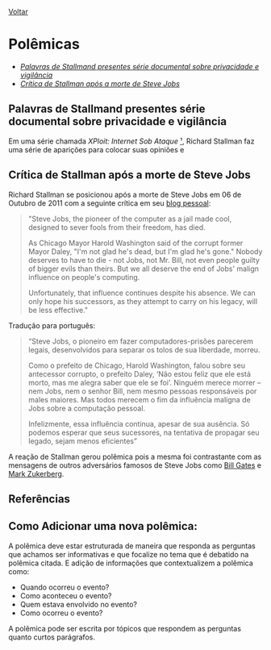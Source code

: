 [Voltar](intro.md)

Polêmicas
====
* [*Palavras de Stallmand presentes série documental sobre privacidade e vigilância*](#stallman-e-privacidade)
* [*Crítica de Stallman após a morte de Steve Jobs*](#morte-de-steve-jobs)
## Palavras de Stallmand presentes série documental sobre privacidade e vigilância <a name="stallman-e-privacidade"></a>

Em uma série chamada *XPloit: Internet Sob Ataque* [¹], Richard Stallman faz uma série de aparições para colocar suas opiniões e 

## Crítica de Stallman após a morte de Steve Jobs <a name="morte-de-steve-jobs"></a>

Richard Stallman se posicionou após a morte de Steve Jobs em 06 de Outubro de 2011 com a seguinte crítica em seu [blog pessoal](https://stallman.org/archives/2011-jul-oct.html#06_October_2011_%28Steve_Jobs%29):

>"Steve Jobs, the pioneer of the computer as a jail made cool, designed to sever fools from their freedom, has died.
>
>As Chicago Mayor Harold Washington said of the corrupt former Mayor Daley, "I'm not glad he's dead, but I'm glad he's gone." Nobody deserves to have to die - not Jobs, not Mr. Bill, not even people guilty of bigger evils than theirs. But we all deserve the end of Jobs' malign influence on people's computing.
>
>Unfortunately, that influence continues despite his absence. We can only hope his successors, as they attempt to carry on his legacy, will be less effective."

Tradução para português:
>“Steve Jobs, o pioneiro em fazer computadores-prisões parecerem legais, desenvolvidos para separar os tolos de sua liberdade, morreu.
>
>Como o prefeito de Chicago, Harold Washington, falou sobre seu antecessor  corrupto, o prefeito Daley, ‘Não estou feliz que ele está morto, mas me alegra saber que ele se foi’. Ninguém merece morrer – nem Jobs, nem o senhor Bill, nem mesmo pessoas responsáveis por males maiores. Mas todos merecem o fim da influência maligna de Jobs sobre a computação pessoal.
>
>Infelizmente, essa influência continua, apesar de sua ausência. Só podemos esperar que seus sucessores, na tentativa de propagar seu legado, sejam menos eficientes”

A reação de Stallman gerou polêmica pois a mesma foi contrastante com as mensagens de outros adversários famosos de Steve Jobs como [Bill Gates](https://abcnews.go.com/Technology/reaction-steve-jobs-death/story?id=14678187) e [Mark Zukerberg](https://abcnews.go.com/Technology/reaction-steve-jobs-death/story?id=14678187).

## Referências
[¹]: https://www.youtube.com/watch?v=A4_gJm0UmRA&list=PLXS02vxHRP014eRjSEWwLXDgOvhnZqtlp

## Como Adicionar uma nova polêmica:
A polêmica deve estar estruturada de maneira que responda as perguntas que achamos ser informativas e que focalize no tema que é debatido na polêmica citada. E adição de informações que contextualizem a polêmica como:
* Quando ocorreu o evento?
* Como aconteceu o evento?
* Quem estava envolvido no evento?
* Como ocorreu o evento?

A polêmica pode ser escrita por tópicos que respondem as perguntas quanto curtos parágrafos.
